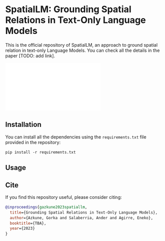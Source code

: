 # SpatialLM: Grounding Spatial Relations in Text-Only Language Models
This is the official repository of SpatialLM, an approach to ground spatial relation in text-only Language Models. You can check all the details in the paper [TODO: add link].

![System Diagram](assets/system-diagram.pdf)

## Installation
You can install all the dependencies using the `requirements.txt` file provided in the repository:

```
pip install -r requirements.txt
```
## Usage

## Cite
If you find this repository useful, please consider citing:
```bibtex
@inproceedings{gazkune2023spatiallm,
  title={Grounding Spatial Relations in Text-Only Language Models},
  author={Azkune, Gorka and Salaberria, Ander and Agirre, Eneko},
  booktitle={TBA},
  year={2023}
}
```


